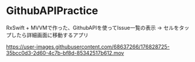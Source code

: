 # GithubAPIPractice
RxSwift + MVVMで作った、GithubAPIを使ってIssue一覧の表示 -> セルをタップしたら詳細画面に移動するアプリ


https://user-images.githubusercontent.com/68637266/176828725-35bcc0d3-2d60-4c7b-bf8d-85342517b612.mov

